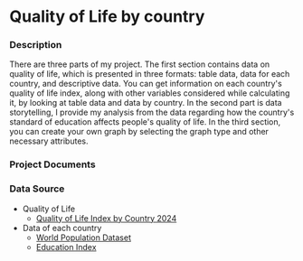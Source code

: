 # Quality of Life by country

 

### Description

There are three parts of my project. The first section contains data on quality of life, which is presented in three formats: 
table data, data for each country, and descriptive data. You can get information on each country's quality of life index, 
along with other variables considered while calculating it, by looking at table data and data by country. In the second part is data storytelling, 
I provide my analysis from the data regarding how the country's standard of education affects people's quality of life. In the third section, 
you can create your own graph by selecting the graph type and other necessary attributes.


### Project Documents

### Data Source
* Quality of Life
	* [Quality of Life Index by Country 2024](https://www.numbeo.com/quality-of-life/rankings_by_country.jsp)
* Data of each country
	* [World Population Dataset
](https://www.kaggle.com/datasets/iamsouravbanerjee/world-population-dataset)
	* [Education Index](https://worldpopulationreview.com/country-rankings/education-index-by-country) 
